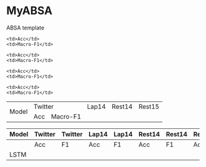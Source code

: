 # MyABSA
ABSA template

<table>
  <tr>
    <td rowspan="2">Model</td>
    <td colspan="2">Twitter</td>
    <td colspan="2">Lap14</td>
    <td colspan="2">Rest14</td>
    <td colspan="2">Rest15</td>
  </tr>
  <tr>
    <td>Acc</td>
    <td>Macro-F1</td>
    
    <td>Acc</td>
    <td>Macro-F1</td>
    
    <td>Acc</td>
    <td>Macro-F1</td>
    
    <td>Acc</td>
    <td>Macro-F1</td>
    
    <td>Acc</td>
    <td>Macro-F1</td>
  </tr> 

</table>


| Model | Twitter | Twitter | Lap14 | Lap14 | Rest14 | Rest14 | Rest15 | Rest15 | Rest16 | Rest16 |
| - | - | - | - | - | - | - | - | - | - | - |
|       | Acc | F1 | Acc | F1 | Acc | F1 | Acc | F1 | Acc | F1 |
| LSTM  |
